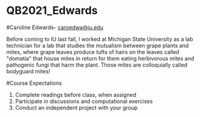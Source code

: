 # QB2021_Edwards
#Caroline Edwards- caroedwa@iu.edu

Before coming to IU last fall, I worked at Michigan State University as a lab technician for a lab that studies the mutualism between grape plants and mites, where grape leaves produce tufts of hairs on the leaves called "domatia" that house mites in return for them eating herbivorous mites and pathogenic fungi that harm the plant. Those mites are colloquially called bodyguard mites!

#Course Expectations

1. Complete readings before class, when assigned 
2. Participate in discussions and computational exercises
3. Conduct an independent project with your group